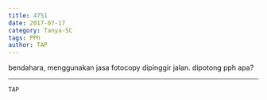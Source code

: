 ```yaml
---
title: 4751
date: 2017-07-17
category: Tanya-SC
tags: PPh
author: TAP
---
```


bendahara, menggunakan jasa fotocopy dipinggir jalan. dipotong pph apa?

---



`TAP`
